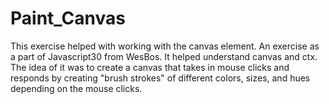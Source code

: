 # Paint_Canvas
This exercise helped with working with the canvas element. An exercise as a part of Javascript30 from WesBos. It helped understand canvas and ctx. The idea of it was to create a canvas that takes in mouse clicks and responds by creating "brush strokes" of different colors, sizes, and hues depending on the mouse clicks. 
